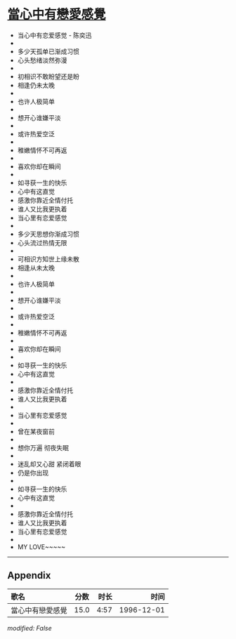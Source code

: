 # [當心中有戀愛感覺](https://music.163.com/song?id=25837798)

* 当心中有恋爱感觉 - 陈奕迅
* 
* 多少天孤单已渐成习惯
* 心头愁绪淡然弥漫
* 
* 初相识不敢盼望还是盼
* 相逢仍未太晚
* 
* 也许人极简单
* 
* 想开心谁嫌平淡
* 
* 或许热爱空泛
* 
* 稚嫩情怀不可再返
* 
* 喜欢你却在瞬间
* 
* 如寻获一生的快乐
* 心中有这直觉
* 感激你靠近全情付托
* 谁人又比我更执着
* 当心里有恋爱感觉
* 
* 多少天思想你渐成习惯
* 心头流过热情无限
* 
* 可相识方知世上缘未散
* 相逢从未太晚
* 
* 也许人极简单
* 
* 想开心谁嫌平淡
* 
* 或许热爱空泛
* 
* 稚嫩情怀不可再返
* 
* 喜欢你却在瞬间
* 
* 如寻获一生的快乐
* 心中有这直觉
* 
* 感激你靠近全情付托
* 谁人又比我更执着
* 
* 当心里有恋爱感觉
* 
* 曾在某夜窗前
* 
* 想你万遍 彻夜失眠
* 
* 迷乱却又心甜 紧闭着眼
* 仍是你出现
* 
* 如寻获一生的快乐
* 心中有这直觉
* 
* 感激你靠近全情付托
* 谁人又比我更执着
* 当心里有恋爱感觉
* 
* MY LOVE~~~~~


---

## Appendix

|歌名|分数|时长|时间|
|:---|:---:|---:|---:|
|當心中有戀愛感覺|15.0|4:57|1996-12-01

*modified: False*